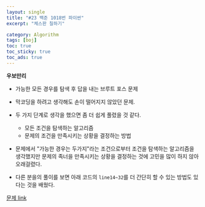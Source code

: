 ```yaml
---
layout: single
title: "#23 백준 1018번 파이썬"
excerpt: "체스판 칠하기"

category: Algorithm
tags: [boj]
toc: true
toc_sticky: true
toc_ads: true
---
```


**우보만리**

- 가능한 모든 경우를 탐색 후 답을 내는 브루트 포스 문제
- 막코딩을 하려고 생각해도 손이 떨어지지 않았던 문제.
- 두 가지 단계로 생각을 했으면 좀 더 쉽게 풀렸을 것 같다.
    - 모든 조건을 탐색하는 알고리즘
    - 문제의 조건을 만족시키는 상황을 결정하는 방법
  
- 문제에서 "가능한 경우는 두가지"라는 조건으로부터 조건을 탐색하는 알고리즘을 생각했지만 문제의 족너을 만족시키는 상황을 결정하는 것에 고민을 많이 하지 않아 오래걸렸다.
- 다른 분을의 풀이를 보면 아래 코드의 `line14~32`를 더 간단히 할 수 있는 방법도 있다는 것을 배웠다.


[문제 link](https://www.acmicpc.net/problem/1018)

<script src="https://gist.github.com/hyeonchan523/5f81fb841e9796a5510c5c5fd7bffc52.js"></script>